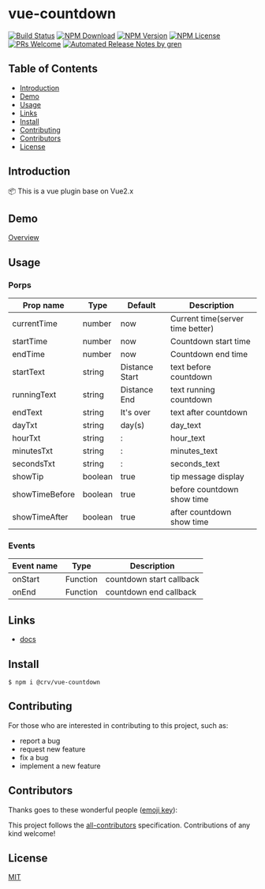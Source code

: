 # vue-countdown

[![Build Status](https://badgen.net/travis/seiwhale/vue-countdown/master)](https://travis-ci.org/seiwhale/vue-countdown)
[![NPM Download](https://badgen.net/npm/dm/@crv/vue-countdown)](https://www.npmjs.com/package/@crv/vue-countdown)
[![NPM Version](https://badgen.net/npm/v/@crv/vue-countdown)](https://www.npmjs.com/package/@crv/vue-countdown)
[![NPM License](https://badgen.net/npm/license/@crv/vue-countdown)](https://github.com/seiwhale/vue-countdown/blob/master/LICENSE)
[![PRs Welcome](https://img.shields.io/badge/PRs-welcome-brightgreen.svg)](https://github.com/seiwhale/vue-countdown/pulls)
[![Automated Release Notes by gren](https://img.shields.io/badge/%F0%9F%A4%96-release%20notes-00B2EE.svg)](https://github-tools.github.io/github-release-notes/)

## Table of Contents

- [Introduction](#introduction)
- [Demo](#demo)
- [Usage](#usage)
- [Links](#links)
- [Install](#install)
- [Contributing](#contributing)
- [Contributors](#contributors)
- [License](#license)

## Introduction

📦 This is a vue plugin base on Vue2.x

## Demo

[Overview](https://seiwhale.github.io/vue-countdown/)

## Usage

### Porps

| Prop name      | Type    | Default        | Description                      |
| -------------- | ------- | -------------- | -------------------------------- |
| currentTime    | number  | now            | Current time(server time better) |
| startTime      | number  | now            | Countdown start time             |
| endTime        | number  | now            | Countdown end time               |
| startText      | string  | Distance Start | text before countdown            |
| runningText    | string  | Distance End   | text running countdown           |
| endText        | string  | It's over      | text after countdown             |
| dayTxt         | string  | day(s)         | day_text                         |
| hourTxt        | string  | :              | hour_text                        |
| minutesTxt     | string  | :              | minutes_text                     |
| secondsTxt     | string  | :              | seconds_text                     |
| showTip        | boolean | true           | tip message display              |
| showTimeBefore | boolean | true           | before countdown show time       |
| showTimeAfter  | boolean | true           | after countdown show time        |

### Events

| Event name | Type     | Description              |
| ---------- | -------- | ------------------------ |
| onStart    | Function | countdown start callback |
| onEnd      | Function | countdown end callback   |

## Links

- [docs](https://github.io/seiwhale/vue-countdown/)

## Install

```
$ npm i @crv/vue-countdown
```

## Contributing

For those who are interested in contributing to this project, such as:

- report a bug
- request new feature
- fix a bug
- implement a new feature

## Contributors

Thanks goes to these wonderful people ([emoji key](https://allcontributors.org/docs/en/emoji-key)):

<!-- ALL-CONTRIBUTORS-LIST:START - Do not remove or modify this section -->
<!-- prettier-ignore -->
<!-- ALL-CONTRIBUTORS-LIST:END -->

This project follows the [all-contributors](https://github.com/all-contributors/all-contributors) specification. Contributions of any kind welcome!

## License

[MIT](./LICENSE)
